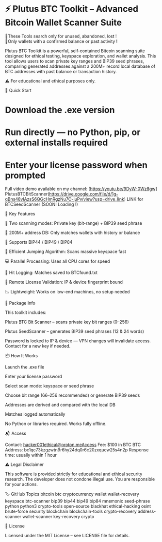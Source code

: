 # ⚡ Plutus BTC Toolkit – Advanced Bitcoin Wallet Scanner Suite

🚨These Tools search only for unused, abandoned, lost !   
🔑Only wallets with a confirmed balance or past activity !

Plutus BTC Toolkit is a powerful, self-contained Bitcoin scanning suite designed for ethical testing, keyspace exploration, and wallet analysis. This tool allows users to scan private key ranges and BIP39 seed phrases, comparing generated addresses against a 200M+ record local database of BTC addresses with past balance or transaction history.

⚠️ For educational and ethical purposes only.


🚀 Quick Start
# Download the .exe version
# Run directly — no Python, pip, or external installs required
# Enter your license password when prompted

Full video demo available on my channel: [https://youtu.be/9DyW-0Wz8gw]
PlutusBTCBitScanner(https://drive.google.com/file/d/1g-qBns48vlAzsS6QGcHmRgzNu7O-juPv/view?usp=drive_link)
LINK for BTCSeedScanner (SOON! Loading !)


 🔧 Key Features

🧠 Two scanning modes: Private key (bit-range) + BIP39 seed phrase

📄 200M+ address DB: Only matches wallets with history or balance

🧮 Supports BIP44 / BIP49 / BIP84

🔁 Efficient Jumping Algorithm: Scans massive keyspace fast

💻 Parallel Processing: Uses all CPU cores for speed

💾 Hit Logging: Matches saved to BTCfound.txt

🔐 Remote License Validation: IP & device fingerprint bound

📉 Lightweight: Works on low-end machines, no setup needed

🔐 Package Info

This toolkit includes:

Plutus BTC Bit Scanner – scans private key bit ranges (0–256)

Plutus SeedScanner – generates BIP39 seed phrases (12 & 24 words)

Password is locked to IP & device — VPN changes will invalidate access. Contact for a new key if needed.

📦 How It Works

Launch the .exe file

Enter your license password

Select scan mode: keyspace or seed phrase

Choose bit range (66–256 recommended) or generate BIP39 seeds

Addresses are derived and compared with the local DB

Matches logged automatically

No Python or libraries required. Works fully offline.

📬 Access

Contact: hacker001ethical@proton.meAccess Fee: $100 in BTC
BTC Address: bc1qc73kzgzwtn9r6hy24dq0r6c20zxqucw25s4n2p 
Response time: usually within 1 hour

⚠️ Legal Disclaimer

This software is provided strictly for educational and ethical security research. The developer does not condone illegal use. 
You are responsible for your actions.

🏷️ GitHub Topics
bitcoin
btc
cryptocurrency
wallet
wallet-recovery
keyspace
btc-scanner
bip39
bip44
bip49
bip84
mnemonic
seed-phrase
python
python3
crypto-tools
open-source
blackhat
ethical-hacking
osint
brute-force
security
blockchain
blockchain-tools
crypto-recovery
address-scanner
wallet-scanner
key-recovery
crypto

📃 License

Licensed under the MIT License – see LICENSE file for details.

